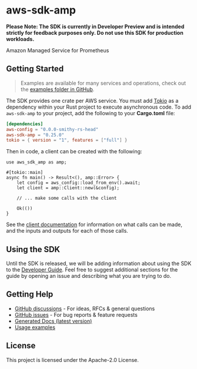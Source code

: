 # aws-sdk-amp

**Please Note: The SDK is currently in Developer Preview and is intended strictly for
feedback purposes only. Do not use this SDK for production workloads.**

Amazon Managed Service for Prometheus

## Getting Started

> Examples are available for many services and operations, check out the
> [examples folder in GitHub](https://github.com/awslabs/aws-sdk-rust/tree/main/examples).

The SDK provides one crate per AWS service. You must add [Tokio](https://crates.io/crates/tokio)
as a dependency within your Rust project to execute asynchronous code. To add `aws-sdk-amp` to
your project, add the following to your **Cargo.toml** file:

```toml
[dependencies]
aws-config = "0.0.0-smithy-rs-head"
aws-sdk-amp = "0.25.0"
tokio = { version = "1", features = ["full"] }
```

Then in code, a client can be created with the following:

```rust,no_run
use aws_sdk_amp as amp;

#[tokio::main]
async fn main() -> Result<(), amp::Error> {
    let config = aws_config::load_from_env().await;
    let client = amp::Client::new(&config);

    // ... make some calls with the client

    Ok(())
}
```

See the [client documentation](https://docs.rs/aws-sdk-amp/latest/aws_sdk_amp/client/struct.Client.html)
for information on what calls can be made, and the inputs and outputs for each of those calls.

## Using the SDK

Until the SDK is released, we will be adding information about using the SDK to the
[Developer Guide](https://docs.aws.amazon.com/sdk-for-rust/latest/dg/welcome.html). Feel free to suggest
additional sections for the guide by opening an issue and describing what you are trying to do.

## Getting Help

* [GitHub discussions](https://github.com/awslabs/aws-sdk-rust/discussions) - For ideas, RFCs & general questions
* [GitHub issues](https://github.com/awslabs/aws-sdk-rust/issues/new/choose) - For bug reports & feature requests
* [Generated Docs (latest version)](https://awslabs.github.io/aws-sdk-rust/)
* [Usage examples](https://github.com/awslabs/aws-sdk-rust/tree/main/examples)

## License

This project is licensed under the Apache-2.0 License.

